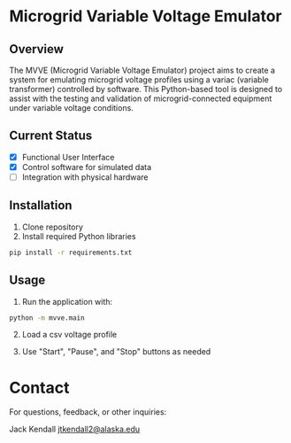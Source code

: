 # Microgrid Variable Voltage Emulator

## Overview
The MVVE (Microgrid Variable Voltage Emulator) project aims to create a system for emulating microgrid voltage profiles using a variac (variable transformer) controlled by software. This Python-based tool is designed to assist with the testing and validation of microgrid-connected equipment under variable voltage conditions.

## Current Status
- [x] Functional User Interface
- [x] Control software for simulated data
- [ ] Integration with physical hardware

## Installation

1. Clone repository
2. Install required Python libraries
``` bash
pip install -r requirements.txt
```
## Usage
1. Run the application with:
``` bash
python -m mvve.main
```
2. Load a csv voltage profile

3. Use "Start", "Pause", and "Stop" buttons as needed

# Contact

For questions, feedback, or other inquiries:

Jack Kendall
jtkendall2@alaska.edu
